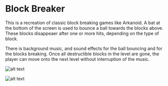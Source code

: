 # Block Breaker

This is a recreation of classic block breaking games like Arkanoid. A bat at the bottom of the screen is used to bounce a ball towards the blocks above. These blocks disappeaer after one or more hits, depending on the type of block. 

There is background music, and sound effects for the ball bouncing and for the blocks breaking. Once all destructible blocks in the level are gone, the player can move onto the next level without interruption of the music. 

![alt text](Unity/Screenshots/Block_Breaker_Level1.PNG "Level 1")

![alt text](Unity/Screenshots/Block_Breaker_Level2.PNG "Level 2")
